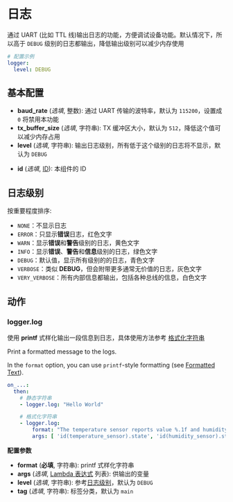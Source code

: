 # 日志

通过 UART (比如 TTL 线)输出日志的功能，方便调试设备功能。默认情况下，所以高于 `DEBUG` 级别的日志都输出，降低输出级别可以减少内存使用


```yaml
# 配置示例
logger:
  level: DEBUG
```

## 基本配置

- **baud_rate** (*选填*, 整数): 通过 UART 传输的波特率，默认为 `115200`，设置成 `0` 将禁用本功能
- **tx_buffer_size** (*选填*, 字符串): TX 缓冲区大小，默认为 `512`，降低这个值可以减少内存占用
- **level** (*选填*, 字符串): 输出日志级别，所有低于这个级别的日志将不显示，默认为 `DEBUG`
<!-- - **logs** (*选填*, mapping): Manually set the log level for a specific component or tag. See -->
- **id** (*选填*, [ID](esphome/guides/configuration-types#id)): 本组件的 ID


## 日志级别

按重要程度排序:

- `NONE`：不显示日志
- `ERROR`：只显示**错误**日志，红色文字
- `WARN`：显示**错误**和**警告**级别的日志，黄色文字
- `INFO`：显示**错误**、**警告**和**信息**级别的日志，绿色文字
- `DEBUG`：默认值，显示所有级别的的日志，青色文字
- `VERBOSE`：类似 **DEBUG**，但会附带更多通常无价值的日志，灰色文字
- `VERY_VERBOSE`：所有内部信息都输出，包括各种总线的信息，白色文字


## 动作 

### logger.log

使用 **printf** 式样化输出一段信息到日志，具体使用方法参考 [格式化字符串](esphome/components/display/#格式化字符串) 


Print a formatted message to the logs.

In the `format` option, you can use `printf`-style formatting (see [Formatted Text](https://esphomelib.com/esphomeyaml/components/display/index.html#display-printf)).

```yaml
on_...:
  then:
    # 静态字符串
    - logger.log: "Hello World"

    # 格式化字符串
    - logger.log:
        format: "The temperature sensor reports value %.1f and humidity %.1f"
        args: [ 'id(temperature_sensor).state', 'id(humidity_sensor).state' ]
```

**配置参数**

- **format** (**必填**, 字符串): printf 式样化字符串
- **args** (*选填*, [Lambda 表达式](esphome/guides/automations#lambdas-表达式) 列表): 供输出的变量
- **level** (*选填*, 字符串): 参考[日志级别](#日志级别)，默认为 `DEBUG`
- **tag** (*选填*, 字符串): 标签分类，默认为 `main`


